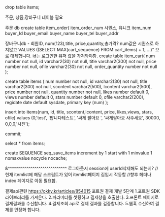 drop table items;

주문, 상품,장바구니 테이블 필요

주문 db
create table item_order(
	item_order_num 시퀀스, 유니크 
	item_num
	buyer_Id
	buyer_email
	buyer_name
	buyer_tel
	buyer_addr
	
장바구니db - 회원ID, num(123),title, price,quantity,총가격?
num값은 시퀀스로 하지않고 VALUES 
((SELECT MAX(cart_sequence) FROM cart_items) + 1, ...)"
으로 대체합니다. 
id는 로그인한 유저 값을 가져와야함.
create table item_cart(
	num number not null,
	id varchar2(30) not null,
	title varchar2(300) not null,
	price number not null,
	ofile varchar2(30) not null,
	order_quantity number not null
	);
	
	

create table items (
    num number not null,
    id varchar2(30) not null, 
    title varchar2(300) not null,
    scontent varchar2(500),
    lcontent varchar2(500),
    price number not null,
    quantity number not null,
    likes number  default 0,
    views number default 0,
    stars number default 0,
    ofile varchar2(200),
    regidate date default sysdate,
    primary key (num)
);

insert into items(num, id, title, scontent,lcontent, price, likes,views, stars,
ofile) values (0,'test', '팝니다테스트', '싸게 팔아요 ', '싸게팔아요 사주세요', 30000,
0,0,0,'사진');

commit;

select * from items;

create SEQUENCE seq_save_items
increment by 1
start with 1
minvalue 1
nomaxvalue
nocycle
nocache;



&^^^^^^^^^^^^^^^^^^^^^^^^^^^^^ 
로그아웃시 session에 userId삭제해도 되는지?
//현재 itemlist에 해당 스크립트가 있어 itemlist페이지 집입시 작동함
	//향후 헤더나 index 페이지로 이동 필요함.

결제api관련
https://okky.kr/articles/854015
포트원
결제 개발 5단계
1.포트원 SDK라이브러리를 가져온다.
2.파라미터를 셋팅하고 결제창을 호출한다.
3.프론트 페이지로 결제결과를 수신합니다.
4.결제조회 api로 결제 결과를 검증합니다.
5.웹훅 수신하여 결제를 안정화 합니다.
